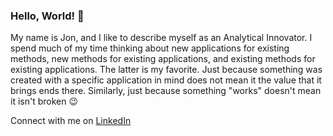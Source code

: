 ### Hello, World! 👋
My name is Jon, and I like to describe myself as an Analytical Innovator. I spend much of my time thinking about new applications for existing methods, new methods for existing applications, and existing methods for existing applications. The latter is my favorite. Just because something was created with a specific application in mind does not mean it the value that it brings ends there. Similarly, just because something "works" doesn't mean it isn't broken 😉

Connect with me on [LinkedIn](https://www.linkedin.com/in/jonwayland/)

<!--
**JonWayland/JonWayland** is a ✨ _special_ ✨ repository because its `README.md` (this file) appears on your GitHub profile.

Here are some ideas to get you started:

- 🔭 I’m currently working on ...
- 🌱 I’m currently learning ...
- 👯 I’m looking to collaborate on ...
- 🤔 I’m looking for help with ...
- 💬 Ask me about ...
- 📫 How to reach me: ...
- 😄 Pronouns: ...
- ⚡ Fun fact: ...
-->
